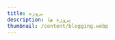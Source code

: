 ```yaml
---
title: پروژه
description: پروژه ها
thumbnail: /content/blogging.webp
---
```


<LogsArchives cat='projects' />
